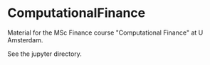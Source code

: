 # ComputationalFinance
Material for the MSc Finance course "Computational Finance" at U Amsterdam. 

See the jupyter directory.
